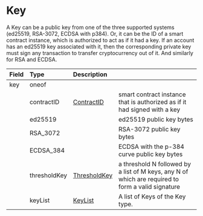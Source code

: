 # Key

A Key can be a public key from one of the three supported systems \(ed25519, RSA-3072, ECDSA with p384\). Or, it can be the ID of a smart contract instance, which is authorized to act as if it had a key. If an account has an ed25519 key associated with it, then the corresponding private key must sign any transaction to transfer cryptocurrency out of it. And similarly for RSA and ECDSA.

| Field | Type | Description | ​ |
| :--- | :--- | :--- | :--- |
| key | oneof | ​ | ​ |
| ​ | contractID | ​[ContractID](contractid.md)​ | smart contract instance that is authorized as if it had signed with a key |
| ​ | ed25519 | ​ | ed25519 public key bytes |
| ​ | RSA\_3072 | ​ | RSA-3072 public key bytes |
| ​ | ECDSA\_384 | ​ | ECDSA with the p-384 curve public key bytes |
| ​ | thresholdKey | ​[ThresholdKey](thresholdkey.md)​ | a threshold N followed by a list of M keys, any N of which are required to form a valid signature |
| ​ | keyList | ​[KeyList](https://docs.hedera.com/hedera-api/basic-types-1/untitled-5)​ | A list of Keys of the Key type. |

  


